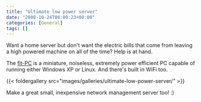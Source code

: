 ```yaml
---
title: "Ultimate low power server"
date: "2008-10-24T08:00:23+00:00"
categories: [General]
tags: []
---
```


Want a home server but don't want the electric bills that come from leaving a high powered machine on all of the time? Help is at hand.

The <a href="http://www.fit-pc.com/">fit-PC</a> is a miniature, noiseless, extremely power efficient PC capable of running either Windows XP or Linux. And there's built in WiFi too.

{{< foldergallery src="images/galleries/ultimate-low-power-server/" >}}

Make a great small, inexpensive network management server too! :)
